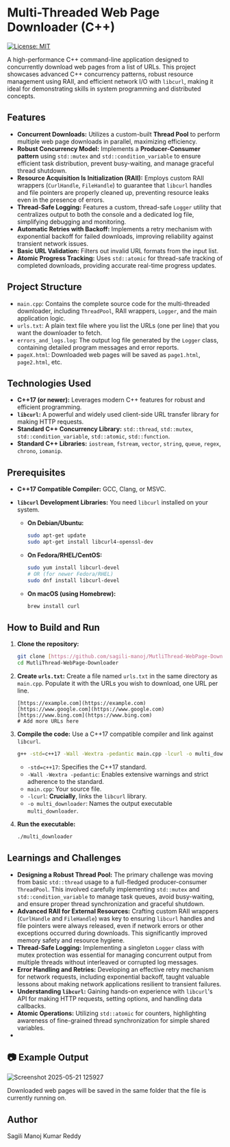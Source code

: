 # Multi-Threaded Web Page Downloader (C++)

[![License: MIT](https://img.shields.io/badge/License-MIT-yellow.svg)](https://opensource.org/licenses/MIT)

A high-performance C++ command-line application designed to concurrently download web pages from a list of URLs. This project showcases advanced C++ concurrency patterns, robust resource management using RAII, and efficient network I/O with `libcurl`, making it ideal for demonstrating skills in system programming and distributed concepts.

## Features

* **Concurrent Downloads:** Utilizes a custom-built **Thread Pool** to perform multiple web page downloads in parallel, maximizing efficiency.
* **Robust Concurrency Model:** Implements a **Producer-Consumer pattern** using `std::mutex` and `std::condition_variable` to ensure efficient task distribution, prevent busy-waiting, and manage graceful thread shutdown.
* **Resource Acquisition Is Initialization (RAII):** Employs custom RAII wrappers (`CurlHandle`, `FileHandle`) to guarantee that `libcurl` handles and file pointers are properly cleaned up, preventing resource leaks even in the presence of errors.
* **Thread-Safe Logging:** Features a custom, thread-safe `Logger` utility that centralizes output to both the console and a dedicated log file, simplifying debugging and monitoring.
* **Automatic Retries with Backoff:** Implements a retry mechanism with exponential backoff for failed downloads, improving reliability against transient network issues.
* **Basic URL Validation:** Filters out invalid URL formats from the input list.
* **Atomic Progress Tracking:** Uses `std::atomic` for thread-safe tracking of completed downloads, providing accurate real-time progress updates.

## Project Structure

* `main.cpp`: Contains the complete source code for the multi-threaded downloader, including `ThreadPool`, RAII wrappers, `Logger`, and the main application logic.
* `urls.txt`: A plain text file where you list the URLs (one per line) that you want the downloader to fetch.
* `errors_and_logs.log`: The output log file generated by the `Logger` class, containing detailed program messages and error reports.
* `pageX.html`: Downloaded web pages will be saved as `page1.html`, `page2.html`, etc.

## Technologies Used

* **C++17 (or newer):** Leverages modern C++ features for robust and efficient programming.
* **`libcurl`:** A powerful and widely used client-side URL transfer library for making HTTP requests.
* **Standard C++ Concurrency Library:** `std::thread`, `std::mutex`, `std::condition_variable`, `std::atomic`, `std::function`.
* **Standard C++ Libraries:** `iostream`, `fstream`, `vector`, `string`, `queue`, `regex`, `chrono`, `iomanip`.

## Prerequisites

* **C++17 Compatible Compiler:** GCC, Clang, or MSVC.
* **`libcurl` Development Libraries:** You need `libcurl` installed on your system.

    * **On Debian/Ubuntu:**
        ```bash
        sudo apt-get update
        sudo apt-get install libcurl4-openssl-dev
        ```
    * **On Fedora/RHEL/CentOS:**
        ```bash
        sudo yum install libcurl-devel
        # OR (for newer Fedora/RHEL)
        sudo dnf install libcurl-devel
        ```
    * **On macOS (using Homebrew):**
        ```bash
        brew install curl
        ```

## How to Build and Run

1.  **Clone the repository:**
    ```bash
    git clone [https://github.com/sagili-manoj/MutliThread-WebPage-Downloader.git](https://github.com/sagili-manoj/MutliThread-WebPage-Downloader.git)
    cd MutliThread-WebPage-Downloader
    ```
2.  **Create `urls.txt`:** Create a file named `urls.txt` in the same directory as `main.cpp`. Populate it with the URLs you wish to download, one URL per line.
    ```
    [https://example.com](https://example.com)
    [https://www.google.com](https://www.google.com)
    [https://www.bing.com](https://www.bing.com)
    # Add more URLs here
    ```
3.  **Compile the code:**
    Use a C++17 compatible compiler and link against `libcurl`.
    ```bash
    g++ -std=c++17 -Wall -Wextra -pedantic main.cpp -lcurl -o multi_downloader
    ```
    * `-std=c++17`: Specifies the C++17 standard.
    * `-Wall -Wextra -pedantic`: Enables extensive warnings and strict adherence to the standard.
    * `main.cpp`: Your source file.
    * `-lcurl`: **Crucially**, links the `libcurl` library.
    * `-o multi_downloader`: Names the output executable `multi_downloader`.

4.  **Run the executable:**
    ```bash
    ./multi_downloader
    ```

## Learnings and Challenges

* **Designing a Robust Thread Pool:** The primary challenge was moving from basic `std::thread` usage to a full-fledged producer-consumer `ThreadPool`. This involved carefully implementing `std::mutex` and `std::condition_variable` to manage task queues, avoid busy-waiting, and ensure proper thread synchronization and graceful shutdown.
* **Advanced RAII for External Resources:** Crafting custom RAII wrappers (`CurlHandle` and `FileHandle`) was key to ensuring `libcurl` handles and file pointers were always released, even if network errors or other exceptions occurred during downloads. This significantly improved memory safety and resource hygiene.
* **Thread-Safe Logging:** Implementing a singleton `Logger` class with mutex protection was essential for managing concurrent output from multiple threads without interleaved or corrupted log messages.
* **Error Handling and Retries:** Developing an effective retry mechanism for network requests, including exponential backoff, taught valuable lessons about making network applications resilient to transient failures.
* **Understanding `libcurl`:** Gaining hands-on experience with `libcurl`'s API for making HTTP requests, setting options, and handling data callbacks.
* **Atomic Operations:** Utilizing `std::atomic` for counters, highlighting awareness of fine-grained thread synchronization for simple shared variables.
* 
## 📷 Example Output
![Screenshot 2025-05-21 125927](https://github.com/user-attachments/assets/2402c649-1e1f-4380-b67c-3abe12e4557a)


Downloaded web pages will be saved in the same folder that the file is currently running on.


## Author

Sagili Manoj Kumar Reddy
